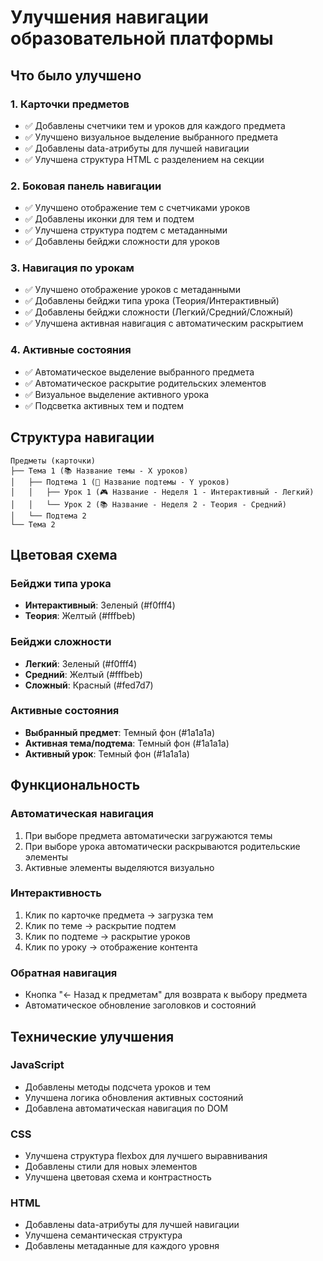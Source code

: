 # Улучшения навигации образовательной платформы

## Что было улучшено

### 1. Карточки предметов
- ✅ Добавлены счетчики тем и уроков для каждого предмета
- ✅ Улучшено визуальное выделение выбранного предмета
- ✅ Добавлены data-атрибуты для лучшей навигации
- ✅ Улучшена структура HTML с разделением на секции

### 2. Боковая панель навигации
- ✅ Улучшено отображение тем с счетчиками уроков
- ✅ Добавлены иконки для тем и подтем
- ✅ Улучшена структура подтем с метаданными
- ✅ Добавлены бейджи сложности для уроков

### 3. Навигация по урокам
- ✅ Улучшено отображение уроков с метаданными
- ✅ Добавлены бейджи типа урока (Теория/Интерактивный)
- ✅ Добавлены бейджи сложности (Легкий/Средний/Сложный)
- ✅ Улучшена активная навигация с автоматическим раскрытием

### 4. Активные состояния
- ✅ Автоматическое выделение выбранного предмета
- ✅ Автоматическое раскрытие родительских элементов
- ✅ Визуальное выделение активного урока
- ✅ Подсветка активных тем и подтем

## Структура навигации

```
Предметы (карточки)
├── Тема 1 (📚 Название темы - X уроков)
│   ├── Подтема 1 (📖 Название подтемы - Y уроков)
│   │   ├── Урок 1 (🎮 Название - Неделя 1 - Интерактивный - Легкий)
│   │   └── Урок 2 (📚 Название - Неделя 2 - Теория - Средний)
│   └── Подтема 2
└── Тема 2
```

## Цветовая схема

### Бейджи типа урока
- **Интерактивный**: Зеленый (#f0fff4)
- **Теория**: Желтый (#fffbeb)

### Бейджи сложности
- **Легкий**: Зеленый (#f0fff4)
- **Средний**: Желтый (#fffbeb)
- **Сложный**: Красный (#fed7d7)

### Активные состояния
- **Выбранный предмет**: Темный фон (#1a1a1a)
- **Активная тема/подтема**: Темный фон (#1a1a1a)
- **Активный урок**: Темный фон (#1a1a1a)

## Функциональность

### Автоматическая навигация
1. При выборе предмета автоматически загружаются темы
2. При выборе урока автоматически раскрываются родительские элементы
3. Активные элементы выделяются визуально

### Интерактивность
1. Клик по карточке предмета → загрузка тем
2. Клик по теме → раскрытие подтем
3. Клик по подтеме → раскрытие уроков
4. Клик по уроку → отображение контента

### Обратная навигация
- Кнопка "← Назад к предметам" для возврата к выбору предмета
- Автоматическое обновление заголовков и состояний

## Технические улучшения

### JavaScript
- Добавлены методы подсчета уроков и тем
- Улучшена логика обновления активных состояний
- Добавлена автоматическая навигация по DOM

### CSS
- Улучшена структура flexbox для лучшего выравнивания
- Добавлены стили для новых элементов
- Улучшена цветовая схема и контрастность

### HTML
- Добавлены data-атрибуты для лучшей навигации
- Улучшена семантическая структура
- Добавлены метаданные для каждого уровня
